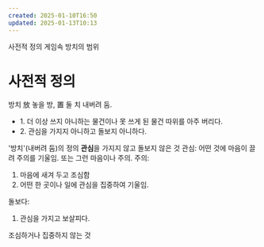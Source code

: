 ```yaml
---
created: 2025-01-10T16:50
updated: 2025-01-13T10:13
---
```

사전적 정의
게임속 방치의 범위

# 사전적 정의

방치
放 놓을 방, 置 둘 치
내버려 둠.
- 1. 더 이상 쓰지 아니하는 물건이나 못 쓰게 된 물건 따위를 아주 버리다.
- 2. 관심을 가지지 아니하고 돌보지 아니하다.

'방치'(내버려 둠)의 정의
**관심**을 가지지 않고 돌보지 않은 것
관심: 어떤 것에 마음이 끌려 주의를 기울임. 또는 그런 마음이나 주의.
주의: 
1. 마음에 새겨 두고 조심함
2. 어떤 한 곳이나 일에 관심을 집중하여 기울임.

돌보다:
1. 관심을 가지고 보살피다.

조심하거나 집중하지 않는 것